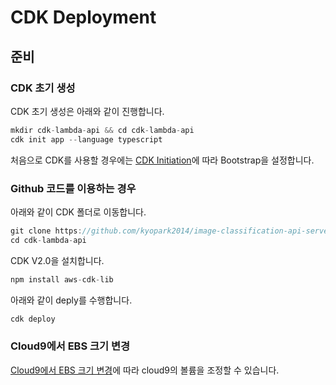 # CDK Deployment

## 준비 

### CDK 초기 생성

CDK 초기 생성은 아래와 같이 진행합니다. 

```java
mkdir cdk-lambda-api && cd cdk-lambda-api
cdk init app --language typescript
```

처음으로 CDK를 사용할 경우에는 [CDK Initiation](https://github.com/kyopark2014/technical-summary/blob/main/cdk-introduction.md#cdk-initiation)에 따라 Bootstrap을 설정합니다. 

### Github 코드를 이용하는 경우

아래와 같이 CDK 폴더로 이동합니다. 

```java
git clone https://github.com/kyopark2014/image-classification-api-server
cd cdk-lambda-api
```

CDK V2.0을 설치합니다. 

```java
npm install aws-cdk-lib
```

아래와 같이 deply를 수행합니다.

```java
cdk deploy
```

### Cloud9에서 EBS 크기 변경

[Cloud9에서 EBS 크기 변경](https://github.com/kyopark2014/technical-summary/blob/main/resize.md)에 따라 cloud9의 볼륨을 조정할 수 있습니다.


